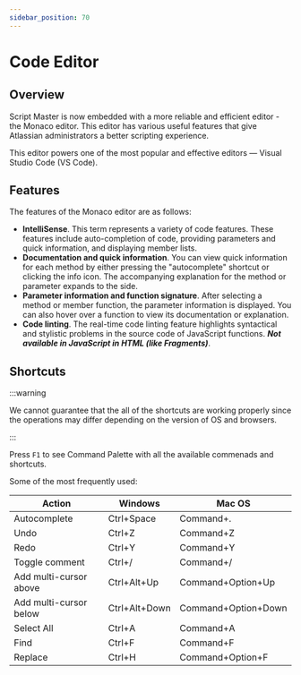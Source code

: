 ```yaml
---
sidebar_position: 70
---
```


# Code Editor


## Overview

Script Master is now embedded with a more reliable and efficient editor - the Monaco editor. This editor has various useful features that give Atlassian administrators a better scripting experience.

This editor powers one of the most popular and effective editors — Visual Studio Code (VS Code).


## Features

The features of the Monaco editor are as follows:

- **IntelliSense**. This term represents a variety of code features. These features include auto-completion of code, providing parameters and quick information, and displaying member lists.
- **Documentation and quick information**. You can view quick information for each method by either pressing the "autocomplete" shortcut or clicking the info icon. The accompanying explanation for the method or parameter expands to the side.
- **Parameter information and function signature**. After selecting a method or member function, the parameter information is displayed. You can also hover over a function to view its documentation or explanation.
- **Code linting**. The real-time code linting feature highlights syntactical and stylistic problems in the source code of JavaScript functions. ***Not available in JavaScript in HTML (like Fragments)***.


## Shortcuts

:::warning

We cannot guarantee that the all of the shortcuts are working properly since the operations may differ depending on the version of OS and browsers.

:::

Press `F1` to see Command Palette with all the available commenads and shortcuts.

Some of the most frequently used: 

|Action|Windows|Mac OS|
|---|---|---|
|Autocomplete|Ctrl+Space|Command+.|
|Undo|Ctrl+Z|Command+Z|
|Redo|Ctrl+Y|Command+Y|
|Toggle comment|Ctrl+/|Command+/|
|Add multi-cursor above|Ctrl+Alt+Up|Command+Option+Up|
|Add multi-cursor below|Ctrl+Alt+Down|Command+Option+Down|
|Select All|Ctrl+A|Command+A|
|Find|Ctrl+F|Command+F|
|Replace|Ctrl+H|Command+Option+F|
